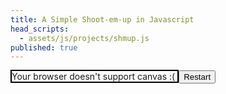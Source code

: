 ```yaml
---
title: A Simple Shoot-em-up in Javascript
head_scripts:
  - assets/js/projects/shmup.js
published: true
---
```


<style>
    canvas {
        border: 2px solid black;
    }
</style>






<canvas id="covidSim" width="800" height="600">
    Your browser doesn't support canvas :(
</canvas>
<button onClick="init()">Restart</button>